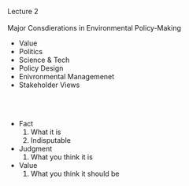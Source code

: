 <H8>Lecture 2</H8>
<br></br>
Major Consdierations in Environmental Policy-Making
<ul>
    <li> Value </li>
    <li> Politics </li>
    <li> Science & Tech </li>
    <li> Policy Design </li>
    <li> Enivronmental Managemenet </li>
    <li> Stakeholder Views </li>
</ul>

<br></br>

<ul>
    <li>Fact 
        <ol>
        <li>What it is</li>
        <li>Indisputable</li>
        </ol>
    </li>
    <li>Judgment
        <ol>
            <li>What you think it is</li>
        </ol>
    </li>
    <li>Value
        <ol>
            <li>What you think it should be</li>
        </ol>
    </li>
</ul>
